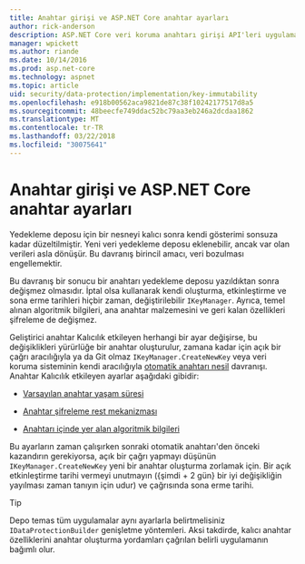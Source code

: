 ```yaml
---
title: Anahtar girişi ve ASP.NET Core anahtar ayarları
author: rick-anderson
description: ASP.NET Core veri koruma anahtarı girişi API'leri uygulama ayrıntılarını öğrenin.
manager: wpickett
ms.author: riande
ms.date: 10/14/2016
ms.prod: asp.net-core
ms.technology: aspnet
ms.topic: article
uid: security/data-protection/implementation/key-immutability
ms.openlocfilehash: e918b00562aca9821de87c38f10242177517d8a5
ms.sourcegitcommit: 48beecfe749ddac52bc79aa3eb246a2dcdaa1862
ms.translationtype: MT
ms.contentlocale: tr-TR
ms.lasthandoff: 03/22/2018
ms.locfileid: "30075641"
---
```

# <a name="key-immutability-and-key-settings-in-aspnet-core"></a>Anahtar girişi ve ASP.NET Core anahtar ayarları

Yedekleme deposu için bir nesneyi kalıcı sonra kendi gösterimi sonsuza kadar düzeltilmiştir. Yeni veri yedekleme deposu eklenebilir, ancak var olan verileri asla dönüşür. Bu davranış birincil amacı, veri bozulması engellemektir.

Bu davranış bir sonucu bir anahtarı yedekleme deposu yazıldıktan sonra değişmez olmasıdır. İptal olsa kullanarak kendi oluşturma, etkinleştirme ve sona erme tarihleri hiçbir zaman, değiştirilebilir `IKeyManager`. Ayrıca, temel alınan algoritmik bilgileri, ana anahtar malzemesini ve geri kalan özellikleri şifreleme de değişmez.

Geliştirici anahtar Kalıcılık etkileyen herhangi bir ayar değişirse, bu değişiklikleri yürürlüğe bir anahtar oluşturulur, zamana kadar için açık bir çağrı aracılığıyla ya da Git olmaz `IKeyManager.CreateNewKey` veya veri koruma sisteminin kendi aracılığıyla [otomatik anahtarı nesil](xref:security/data-protection/implementation/key-management#data-protection-implementation-key-management) davranışı. Anahtar Kalıcılık etkileyen ayarlar aşağıdaki gibidir:

* [Varsayılan anahtar yaşam süresi](xref:security/data-protection/implementation/key-management#data-protection-implementation-key-management)

* [Anahtar şifreleme rest mekanizması](xref:security/data-protection/implementation/key-encryption-at-rest#data-protection-implementation-key-encryption-at-rest)

* [Anahtarı içinde yer alan algoritmik bilgileri](xref:security/data-protection/configuration/overview#changing-algorithms-with-usecryptographicalgorithms)

Bu ayarların zaman çalışırken sonraki otomatik anahtarı'den önceki kazandırın gerekiyorsa, açık bir çağrı yapmayı düşünün `IKeyManager.CreateNewKey` yeni bir anahtar oluşturma zorlamak için. Bir açık etkinleştirme tarihi vermeyi unutmayın ({şimdi + 2 gün} bir iyi değişikliğin yayılması zaman tanıyın için udur) ve çağrısında sona erme tarihi.

>[!TIP]
> Depo temas tüm uygulamalar aynı ayarlarla belirtmelisiniz `IDataProtectionBuilder` genişletme yöntemleri. Aksi takdirde, kalıcı anahtar özelliklerini anahtar oluşturma yordamları çağrılan belirli uygulamanın bağımlı olur.
